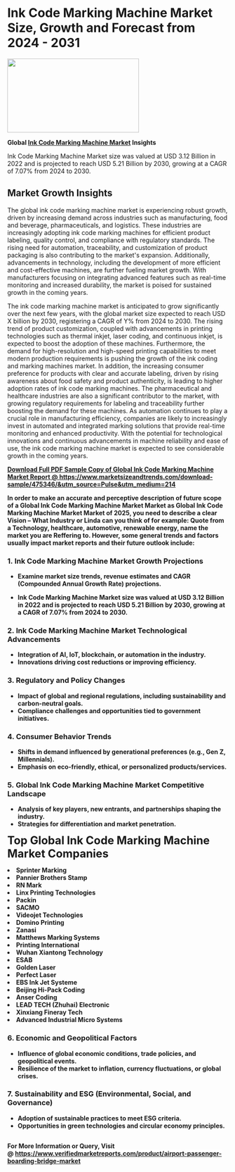 <H1>Ink Code Marking Machine Market Size, Growth and Forecast from 2024 - 2031</H1><img class="aligncenter size-medium wp-image-584254" src="https://thirdeyenews.in/wp-content/uploads/2024/09/Global-Market-Research-300x168.jpeg" alt="" width="300" height="168" /><p><strong>Global&nbsp;<a href="https://www.marketsizeandtrends.com/download-sample/475346/&amp;utm_source=Pulse&amp;utm_medium=214">Ink Code Marking Machine Market</a> Insights</strong></p><p>Ink Code Marking Machine Market size was valued at USD 3.12 Billion in 2022 and is projected to reach USD 5.21 Billion by 2030, growing at a CAGR of 7.07% from 2024 to 2030.</p><p><h2>Market Growth Insights</h2> <p>The global ink code marking machine market is experiencing robust growth, driven by increasing demand across industries such as manufacturing, food and beverage, pharmaceuticals, and logistics. These industries are increasingly adopting ink code marking machines for efficient product labeling, quality control, and compliance with regulatory standards. The rising need for automation, traceability, and customization of product packaging is also contributing to the market's expansion. Additionally, advancements in technology, including the development of more efficient and cost-effective machines, are further fueling market growth. With manufacturers focusing on integrating advanced features such as real-time monitoring and increased durability, the market is poised for sustained growth in the coming years.</p> <p><strong><a href="#"></a></strong></p> <p>The ink code marking machine market is anticipated to grow significantly over the next few years, with the global market size expected to reach USD X billion by 2030, registering a CAGR of Y% from 2024 to 2030. The rising trend of product customization, coupled with advancements in printing technologies such as thermal inkjet, laser coding, and continuous inkjet, is expected to boost the adoption of these machines. Furthermore, the demand for high-resolution and high-speed printing capabilities to meet modern production requirements is pushing the growth of the ink coding and marking machines market. In addition, the increasing consumer preference for products with clear and accurate labeling, driven by rising awareness about food safety and product authenticity, is leading to higher adoption rates of ink code marking machines. The pharmaceutical and healthcare industries are also a significant contributor to the market, with growing regulatory requirements for labeling and traceability further boosting the demand for these machines. As automation continues to play a crucial role in manufacturing efficiency, companies are likely to increasingly invest in automated and integrated marking solutions that provide real-time monitoring and enhanced productivity. With the potential for technological innovations and continuous advancements in machine reliability and ease of use, the ink code marking machine market is expected to see considerable growth in the coming years. </p> <p><strong><a href="#"></p><p><span class=""><strong>Download Full PDF Sample Copy of Global Ink Code Marking Machine Market Report</strong> @ <a href="https://www.marketsizeandtrends.com/download-sample/475346/&amp;utm_source=Pulse&amp;utm_medium=214" target="_blank">https://www.marketsizeandtrends.com/download-sample/475346/&amp;utm_source=Pulse&amp;utm_medium=214</a></span></p><p>In order to make an accurate and perceptive description of future scope of a Global&nbsp;Ink Code Marking Machine Market Market as Global&nbsp;Ink Code Marking Machine Market Market of 2025, you need to describe a clear Vision &ndash; What Industry or Linda can you think of for example: Quote from a Technology, healthcare, automotive, renewable energy, name the market you are Reffering to. However, some general trends and factors usually impact market reports and their future outlook include:</p><h3>1.&nbsp;<strong>Ink Code Marking Machine Market Growth Projections</strong></h3><ul><li>Examine market size trends, revenue estimates and CAGR (Compounded Annual Growth Rate) projections.</li><li><p>Ink Code Marking Machine Market size was valued at USD 3.12 Billion in 2022 and is projected to reach USD 5.21 Billion by 2030, growing at a CAGR of 7.07% from 2024 to 2030.</p></li></ul><h3>2.&nbsp;<strong>Ink Code Marking Machine Market Technological Advancements</strong></h3><ul><li>Integration of AI, IoT, blockchain, or automation in the industry.</li><li>Innovations driving cost reductions or improving efficiency.</li></ul><h3>3.&nbsp;<strong>Regulatory and Policy Changes</strong></h3><ul><li>Impact of global and regional regulations, including sustainability and carbon-neutral goals.</li><li>Compliance challenges and opportunities tied to government initiatives.</li></ul><h3>4.&nbsp;<strong>Consumer Behavior Trends</strong></h3><ul><li>Shifts in demand influenced by generational preferences (e.g., Gen Z, Millennials).</li><li>Emphasis on eco-friendly, ethical, or personalized products/services.</li></ul><h3>5.&nbsp;<strong>Global Ink Code Marking Machine Market Competitive Landscape</strong></h3><ul><li>Analysis of key players, new entrants, and partnerships shaping the industry.</li><li>Strategies for differentiation and market penetration.</li></ul><p data-pm-slice="1 1 []"><span style="color: inherit; font-family: inherit; font-size: 25px;">Top Global Ink Code Marking Machine Market Companies</span></p><div class="" data-test-id=""><p><li>Sprinter Marking</li><li> Pannier Brothers Stamp</li><li> RN Mark</li><li> Linx Printing Technologies</li><li> Packin</li><li> SACMO</li><li> Videojet Technologies</li><li> Domino Printing</li><li> Zanasi</li><li> Matthews Marking Systems</li><li> Printing International</li><li> Wuhan Xiantong Technology</li><li> ESAB</li><li> Golden Laser</li><li> Perfect Laser</li><li> EBS Ink Jet Systeme</li><li> Beijing Hi-Pack Coding</li><li> Anser Coding</li><li> LEAD TECH (Zhuhai) Electronic</li><li> Xinxiang Fineray Tech</li><li> Advanced Industrial Micro Systems</li></p></div><h3>6.&nbsp;<strong>Economic and Geopolitical Factors</strong></h3><ul><li>Influence of global economic conditions, trade policies, and geopolitical events.</li><li>Resilience of the market to inflation, currency fluctuations, or global crises.</li></ul><h3>7.&nbsp;<strong>Sustainability and ESG (Environmental, Social, and Governance)</strong></h3><ul><li>Adoption of sustainable practices to meet ESG criteria.</li><li>Opportunities in green technologies and circular economy principles.</li></ul><h2><strong style="font-size: 14px;">For More Information or Query, Visit @&nbsp;</strong><a style="background-color: #ffffff; font-size: 14px;" href="https://www.marketsizeandtrends.com/report/ink-code-marking-machine-market/" target="_blank">https://www.verifiedmarketreports.com/product/airport-passenger-boarding-bridge-market</a></h2>
